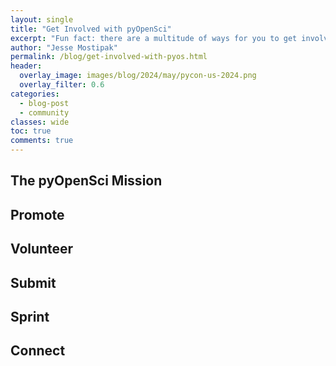 ```yaml
---
layout: single
title: "Get Involved with pyOpenSci"
excerpt: "Fun fact: there are a multitude of ways for you to get involved with pyOpenSci! From social media to in-person events to joining our editoral team, this guide walks you through every opportunity available."
author: "Jesse Mostipak"
permalink: /blog/get-involved-with-pyos.html
header:
  overlay_image: images/blog/2024/may/pycon-us-2024.png
  overlay_filter: 0.6
categories:
  - blog-post
  - community
classes: wide
toc: true
comments: true
---
```

## <i class="fa-regular fa-heart"></i> The pyOpenSci Mission

## <i class="fa-solid fa-bullhorn"></i> Promote

## <i class="fa-solid fa-handshake-angle"></i> Volunteer

## <i class="fa-solid fa-circle-chevron-down"></i> Submit

## <i class="fa-solid fa-person-running"></i> Sprint

## <i class="fa-solid fa-link"></i> Connect
